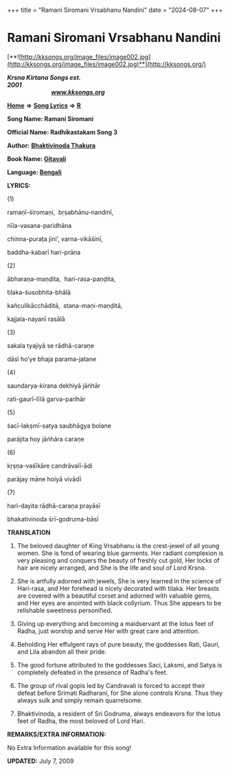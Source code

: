 +++
title = "Ramani Siromani Vrsabhanu Nandini"
date = "2024-08-07"
+++

# Ramani Siromani Vrsabhanu Nandini
[**![http://kksongs.org/image_files/image002.jpg](http://kksongs.org/image_files/image002.jpg)**](http://kksongs.org/)

**_Krsna Kirtana Songs est. 2001_**                                                                                                                                                 **_www.kksongs.org_**

**[Home](http://kksongs.org/)** **⇒** **[Song Lyrics](http://kksongs.org/lyrics.html)** **⇒** **[R](http://kksongs.org/songs/song_r.html)**

**Song Name: Ramani Siromani**

**Official Name: Radhikastakam Song 3**

**Author:** [**Bhaktivinoda Thakura**](http://kksongs.org/authors/list/bhaktivinoda.html)

**Book Name: [Gitavali](http://kksongs.org/authors/literature/gitavali.html)**

**Language: [Bengali](http://kksongs.org/language/list/bengali.html)**

**LYRICS:**

(1)

ramaṇī-śiromaṇi,  bṛṣabhānu-nandinī,

nīla-vasana-paridhāna

chinna-puraṭa jini’, varna-vikāśinī,

baddha-kabarī hari-prāna

(2)

ābharaṇa-maṇḍita,  hari-rasa-paṇḍita,

tilaka-śusobhita-bhālā

kañculikācchāditā,  stana-maṇi-maṇḍitā,

kajjala-nayanī rasālā

(3)

sakala tyajiyā se rādhā-caraṇe

dāsī ho’ye bhaja parama-jatane

(4)

saundarya-kirana dekhiyā jāńhār

rati-gaurī-līlā garva-parihār

(5)

śacī-lakṣmī-satya saubhāgya bolane

parājita hoy jāńhāra caraṇe

(6)

kṛṣṇa-vaśīkāre candrāvalī-ādi

parājay māne hoiyā vivādī

(7)

hari-dayita rādhā-caraṇa prayāsī

bhakativinoda śrī-godruma-bāsī

**TRANSLATION**

1) The beloved daughter of King Vrsabhanu is the crest-jewel of all young women. She is fond of wearing blue garments. Her radiant complexion is very pleasing and conquers the beauty of freshly cut gold, Her locks of hair are nicely arranged, and She is the life and soul of Lord Krsna.

2) She is artfully adorned with jewels, She is very learned in the science of Hari-rasa, and Her forehead is nicely decorated with tilaka. Her breasts are covered with a beautiful corset and adorned with valuable gems, and Her eyes are anointed with black collyrium. Thus She appears to be relishable sweetness personified.

3) Giving up everything and becoming a maidservant at the lotus feet of Radha, just worship and serve Her with great care and attention.

4) Beholding Her effulgent rays of pure beauty, the goddesses Rati, Gauri, and Lila abandon all their pride.

5) The good fortune attributed to the goddesses Saci, Laksmi, and Satya is completely defeated in the presence of Radha's feet.

6) The group of rival gopis led by Candravali is forced to accept their defeat before Srimati Radharani, for She alone controls Krsna. Thus they always sulk and simply remain quarrelsome.

7) Bhaktivinoda, a resident of Sri Godruma, always endeavors for the lotus feet of Radha, the most beloved of Lord Hari.

**REMARKS/EXTRA INFORMATION:**

No Extra Information available for this song!

**UPDATED:** July 7, 2009